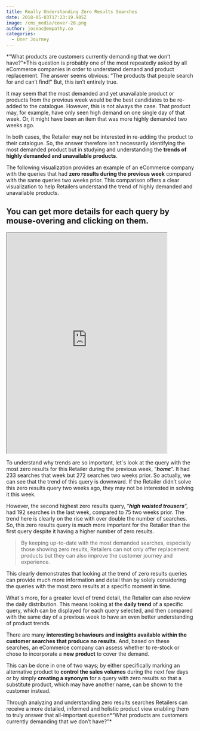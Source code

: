 ```yaml
---
title: Really Understanding Zero Results Searches
date: 2018-05-03T17:23:19.985Z
image: /cms_media/cover-28.png
author: joseac@empathy.co
categories:
  - User Journey
---
```

*“What products are customers currently demanding that we don’t have?”*This question is probably one of the most repeatedly asked by all eCommerce companies in order to understand demand and product replacement. The answer seems obvious: “The products that people search for and can’t find!” But, this isn’t entirely true.

It may seem that the most demanded and yet unavailable product or products from the previous week would be the best candidates to be re-added to the catalogue. However, this is not always the case. That product may, for example, have only seen high demand on one single day of that week. Or, it might have been an item that was more highly demanded two weeks ago.

In both cases, the Retailer may not be interested in re-adding the product to their catalogue. So, the answer therefore isn’t necessarily identifying the most demanded product but in studying and understanding the **trends of highly demanded and unavailable products**.

The following visualization provides an example of an eCommerce company with the queries that had **zero results during the previous week** compared with the same queries two weeks prior. This comparison offers a clear visualization to help Retailers understand the trend of highly demanded and unavailable products.

## You can get more details for each query by mouse-overing and clicking on them.

<iframe src="https://assets.empathybroker.com/datavis/insights/weeklyreport-noresults/index.html" framebimg-order="1" width="85%" height="590px" max-height="85%"></iframe>

To understand why trends are so important, let´s look at the query with the most zero results for this Retailer during the previous week, “***home***”. It had 233 searches that week but 272 searches two weeks prior. So actually, we can see that the trend of this query is downward. If the Retailer didn’t solve this zero results query two weeks ago, they may not be interested in solving it this week.

However, the second highest zero results query, “***high waisted trousers***”, had 192 searches in the last week, compared to 75 two weeks prior. The trend here is clearly on the rise with over double the number of searches. So, this zero results query is much more important for the Retailer than the first query despite it having a higher number of zero results.

> By keeping up-to-date with the most demanded searches, especially those showing zero results, Retailers can not only offer replacement products but they can also improve the customer journey and experience.

This clearly demonstrates that looking at the trend of zero results queries can provide much more information and detail than by solely considering the queries with the most zero results at a specific moment in time.

What´s more, for a greater level of trend detail, the Retailer can also review the daily distribution. This means looking at the **daily trend** of a specific query, which can be displayed for each query selected, and then compared with the same day of a previous week to have an even better understanding of product trends.

There are many **interesting behaviours and insights available within the customer searches that produce no results**. And, based on these searches, an eCommerce company can assess whether to re-stock or chose to incorporate a **new product** to cover the demand.

This can be done in one of two ways; by either specifically marking an alternative product to **control the sales volumes** during the next few days or by simply **creating a synonym** for a query with zero results so that a substitute product, which may have another name, can be shown to the customer instead.

Through analyzing and understanding zero results searches Retailers can receive a more detailed, informed and holistic product view enabling them to truly answer that all-important question*“What products are customers currently demanding that we don’t have?”*